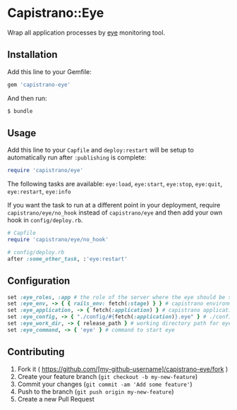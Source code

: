 # Capistrano::Eye

Wrap all application processes by [eye]('https://github.com/kostya/eye') monitoring tool.

## Installation

Add this line to your Gemfile:

```ruby
gem 'capistrano-eye'
```

And then run:

```bash
$ bundle
```

## Usage

Add this line to your `Capfile` and `deploy:restart` will be setup to automatically run after `:publishing` is complete:

```ruby
require 'capistrano/eye'
```

The following tasks are available: `eye:load`, `eye:start`, `eye:stop`, `eye:quit`, `eye:restart`, `eye:info`

If you want the task to run at a different point in your deployment, require `capistrano/eye/no_hook` instead of `capistrano/eye` and then add your own hook in `config/deploy.rb`.

``` ruby
# Capfile
require 'capistrano/eye/no_hook'

# config/deploy.rb
after :some_other_task, :'eye:restart'
```

## Configuration
```ruby
set :eye_roles, :app # the role of the server where the eye should be started
set :eye_env, -> { { rails_env: fetch(:stage) } } # capistrano environment
set :eye_application, -> { fetch(:application) } # capistrano application name by default
set :eye_config, -> { "./config/#{fetch(:application)}.eye" } # ./config/eye_application.eye
set :eye_work_dir, -> { release_path } # working directory path for eye
set :eye_command, -> { 'eye' } # command to start eye
```

## Contributing

1. Fork it ( https://github.com/[my-github-username]/capistrano-eye/fork )
2. Create your feature branch (`git checkout -b my-new-feature`)
3. Commit your changes (`git commit -am 'Add some feature'`)
4. Push to the branch (`git push origin my-new-feature`)
5. Create a new Pull Request
